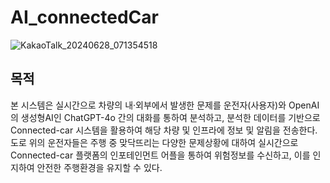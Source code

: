 # AI_connectedCar

![KakaoTalk_20240628_071354518](https://github.com/konkukbulls/AI_connectedCar/assets/110047222/d998b00a-85ff-44fb-bb8f-97621b0e91ef)


## 목적
본 시스템은 실시간으로 차량의 내·외부에서 발생한 문제를 운전자(사용자)와 OpenAI의 생성형AI인 ChatGPT-4o 간의 대화를 통하여 분석하고, 분석한 데이터를 기반으로 Connected-car 시스템을 활용하여 해당 차량 및 인프라에 정보 및 알림을 전송한다. 
도로 위의 운전자들은 주행 중 맞닥뜨리는 다양한 문제상황에 대하여 실시간으로 Connected-car 플랫폼의 인포테인먼트 어플을 통하여 위험정보를 수신하고, 이를 인지하여 안전한 주행환경을 유지할 수 있다.
